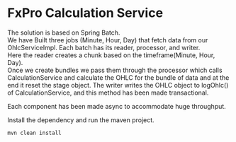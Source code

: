 # FxPro Calculation Service




The solution is based on Spring Batch.  
We have Built three jobs (Minute, Hour, Day) that fetch data from our OhlcServiceImpl.
Each batch has its reader, processor, and writer.  
Here the reader creates a chunk based on the timeframe(Minute, Hour, Day).  
Once we create bundles we pass them through the processor which calls CalculationService and calculate the OHLC for the bundle of data and at the end it reset the stage object.
The writer writes the OHLC object to logOhlc() of CalculationService, and this method has been made transactional.

Each component has been made async to accommodate huge throughput.

Install the dependency and run the maven project.



    mvn clean install

    
